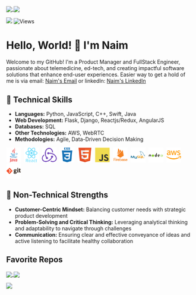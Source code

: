 
<a href="https://github.com/naim08/github-readme-stats">
  <img height=200 align="center" src="https://github-readme-stats.vercel.app/api?username=naim08&show_icons=true&theme=dark&bg_color=90,2b2bd4,fc466b&title_color=e1fc45&text_color=e1fc45&show=prs_merged_percentage" />
</a>
<a href="https://github.com/naim08">
  <img height=200 align="center" src="https://github-readme-stats.vercel.app/api/top-langs/?username=naim08&size_weight=0.5&count_weight=0.8&theme=dark&bg_color=90,2b2bd4,fc466b&title_color=e1fc45&text_color=e1fc45&hide=ruby,CSS" />
</a>

<img src="https://img.shields.io/badge/LinkedIn-blue?logo=linkedin&logoColor=white"/> ![Views](https://komarev.com/ghpvc/?username=naim08)


# Hello, World! 👋 I'm Naim

Welcome to my GitHub! I'm a Product Manager and FullStack Engineer, passionate about telemedicine, ed-tech, and creating impactful software solutions that enhance end-user experiences. Easier way to get a hold of me is via email: [Naim's Email](mailto:mmiah@law.fordham.edu) 
 or linkedIn: [Naim's LinkedIn](https://www.linkedin.com/in/naimmiah/)

## 💼 Technical Skills

- **Languages:** Python, JavaScript, C++, Swift, Java
- **Web Development:** Flask, Django, Reactjs/Redux, AngularJS
- **Databases:** SQL
- **Other Technologies:** AWS, WebRTC
- **Methodologies:** Agile, Data-Driven Decision Making

<div>
  <img src="https://github.com/devicons/devicon/blob/master/icons/java/java-original-wordmark.svg" title="Java" alt="Java" width="40" height="40"/>&nbsp;
  <img src="https://github.com/devicons/devicon/blob/master/icons/react/react-original-wordmark.svg" title="React" alt="React" width="40" height="40"/>&nbsp;
  <img src="https://github.com/devicons/devicon/blob/master/icons/redux/redux-original.svg" title="Redux" alt="Redux " width="40" height="40"/>&nbsp;
  <img src="https://github.com/devicons/devicon/blob/master/icons/css3/css3-plain-wordmark.svg"  title="CSS3" alt="CSS" width="40" height="40"/>&nbsp;
  <img src="https://github.com/devicons/devicon/blob/master/icons/html5/html5-original.svg" title="HTML5" alt="HTML" width="40" height="40"/>&nbsp;
  <img src="https://github.com/devicons/devicon/blob/master/icons/javascript/javascript-original.svg" title="JavaScript" alt="JavaScript" width="40" height="40"/>&nbsp;
  <img src="https://github.com/devicons/devicon/blob/master/icons/firebase/firebase-plain-wordmark.svg" title="Firebase" alt="Firebase" width="40" height="40"/>&nbsp;
  <img src="https://github.com/devicons/devicon/blob/master/icons/mysql/mysql-original-wordmark.svg" title="MySQL"  alt="MySQL" width="40" height="40"/>&nbsp;
  <img src="https://github.com/devicons/devicon/blob/master/icons/nodejs/nodejs-original-wordmark.svg" title="NodeJS" alt="NodeJS" width="40" height="40"/>&nbsp;
  <img src="https://github.com/devicons/devicon/blob/master/icons/amazonwebservices/amazonwebservices-plain-wordmark.svg" title="AWS" alt="AWS" width="40" height="40"/>&nbsp;
  <img src="https://github.com/devicons/devicon/blob/master/icons/git/git-original-wordmark.svg" title="Git" **alt="Git" width="40" height="40"/>
</div>


## 🌟 Non-Technical Strengths
- **Customer-Centric Mindset:** Balancing customer needs with strategic product development
- **Problem-Solving and Critical Thinking:** Leveraging analytical thinking and adaptability to navigate through challenges
- **Communication:** Ensuring clear and effective conveyance of ideas and active listening to facilitate healthy collaboration

## Favorite Repos
<a href="https://github.com/naim08/AiEmail">
  <img height=110 align="center" src="https://github-readme-stats.vercel.app/api/pin?username=naim08&repo=AiEmail&card_width=150&title_color=fff&icon_color=f9f9f9&text_color=9f9f9f&bg_color=151515" />
</a>
<a href="https://github.com/naim08/DiscordClone">
  <img height=110 align="center" src="https://github-readme-stats.vercel.app/api/pin?username=naim08&repo=DiscordClone&card_width=150title_color=fff&icon_color=f9f9f9&text_color=9f9f9f&bg_color=151515" />
</a>
<!-- <a href="https://github.com/naim08/">
  <img height=200 align="center" src="https://github-readme-stats.vercel.app/api/wakatime?username=@OverRevvv&bg_color=90,2b2bd4,fc466b&title_color=e1fc45&text_color=FFF&langs_count=5&card_width=320" />
</a> -->


![](https://github-readme-streak-stats.herokuapp.com/?user=naim08&theme=dark&background=000000)

